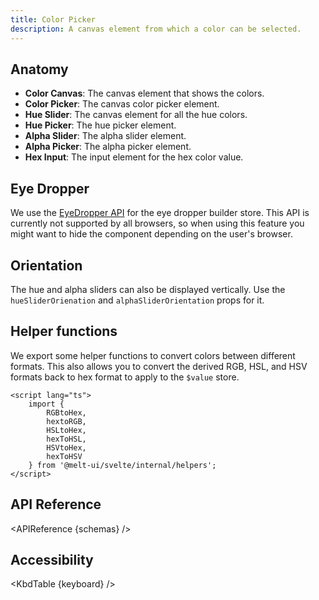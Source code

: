 ```yaml
---
title: Color Picker
description: A canvas element from which a color can be selected.
---
```


<script>
    import { KbdTable, APIReference, Preview } from '$docs/components';

    export let schemas;
    export let keyboard;
    export let snippets;
    export let previews;
</script>

## Anatomy

- **Color Canvas**: The canvas element that shows the colors.
- **Color Picker**: The canvas color picker element.
- **Hue Slider**: The canvas element for all the hue colors.
- **Hue Picker**: The hue picker element.
- **Alpha Slider**: The alpha slider element.
- **Alpha Picker**: The alpha picker element.
- **Hex Input**: The input element for the hex color value.

## Eye Dropper

We use the [EyeDropper API](https://developer.mozilla.org/en-US/docs/Web/API/EyeDropper) for the eye dropper builder store. This API is currently not supported by all browsers, so when using this feature you might want to hide the component depending on the user's browser.

## Orientation

The hue and alpha sliders can also be displayed vertically. Use the `hueSliderOrienation` and `alphaSliderOrientation` props for it.

<Preview code={snippets.orientation}>
    <svelte:component this={previews.orientation} />
</Preview>

## Helper functions

We export some helper functions to convert colors between different formats. This also allows you to convert the derived RGB, HSL, and HSV formats back to hex format to apply to the `$value` store.

```svelte
<script lang="ts">
    import {
        RGBtoHex,
        hextoRGB,
        HSLtoHex,
        hexToHSL,
        HSVtoHex,
        hexToHSV
    } from '@melt-ui/svelte/internal/helpers';
</script>
```

## API Reference

<APIReference {schemas} />

## Accessibility

<KbdTable {keyboard} />
